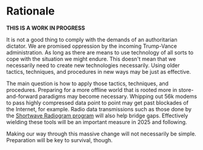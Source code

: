 # Rationale

**THIS IS A WORK IN PROGRESS**

It is not a good thing to comply with the demands of an authoritarian dictator.  We are promised oppression by the incoming Trump-Vance administration.  As long as there are means to use technology of all sorts to cope with the situation we might endure.  This doesn't mean that we necessarily need to create new technologies necessarily.  Using older tactics, techniques, and procedures in new ways may be just as effective.

The main question is how to apply those tactics, techniques, and procedures.  Preparing for a more offline world that is rooted more in store-and-forward paradigms may become necessary.  Whipping out 56k modems to pass highly compressed data point to point may get past blockades of the Internet, for example.  Radio data transmissions such as those done by the [Shortwave Radiogram program](https://swradiogram.net) will also help bridge gaps.  Effectively wielding these tools will be an important measure in 2025 and following.

Making our way through this massive change will not necessarily be simple.  Preparation will be key to survival, though.
